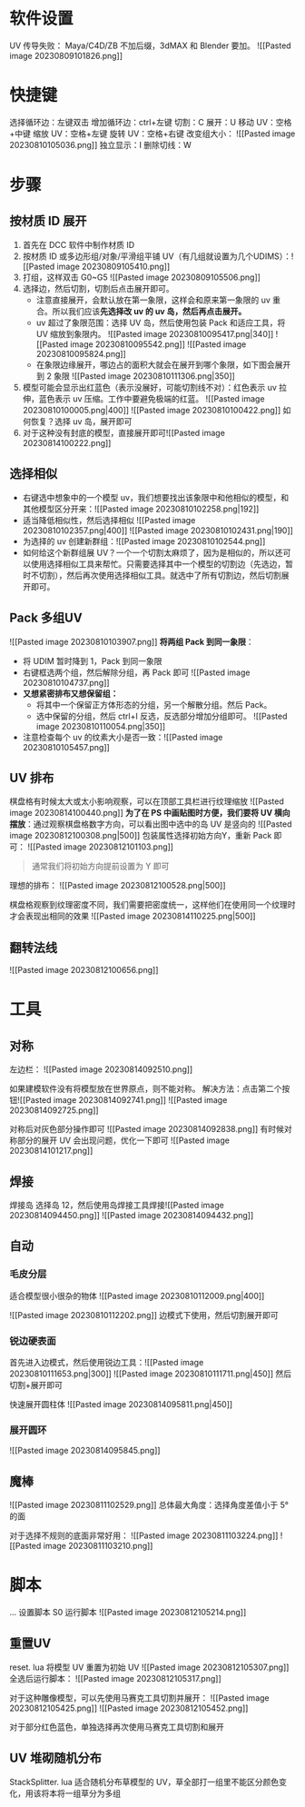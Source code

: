 # 软件设置
UV 传导失败：
Maya/C4D/ZB 不加后缀，3dMAX 和 Blender 要加。
![[Pasted image 20230809101826.png]]
# 快捷键
选择循环边：左键双击
增加循环边：ctrl+左键
切割：C
展开：U
移动 UV：空格+中键
缩放 UV：空格+左键
旋转 UV：空格+右键
改变组大小： ![[Pasted image 20230810105036.png]] 
独立显示：I
删除切线：W
# 步骤
## 按材质 ID 展开
1. 首先在 DCC 软件中制作材质 ID
2. 按材质 ID 或多边形组/对象/平滑组平铺 UV（有几组就设置为几个UDIMS）：![[Pasted image 20230809105410.png]]
3. 打组，这样双击 G0~G5 ![[Pasted image 20230809105506.png]]
4.  选择边，然后切割，切割后点击展开即可。
    - 注意直接展开，会默认放在第一象限，这样会和原来第一象限的 uv 重合。所以我们应该**先选择改 uv 的 uv 岛，然后再点击展开。**
    - uv 超过了象限范围：选择 UV 岛，然后使用包装 Pack 和适应工具，将 UV 缩放到象限内。 ![[Pasted image 20230810095417.png|340]] ![[Pasted image 20230810095542.png]] ![[Pasted image 20230810095824.png]]
    - 在象限边缘展开，哪边占的面积大就会在展开到哪个象限，如下图会展开到 2 象限 ![[Pasted image 20230810111306.png|350]]
5. 模型可能会显示出红蓝色（表示没展好，可能切割线不对）：红色表示 uv 拉伸，蓝色表示 uv 压缩。工作中要避免极端的红蓝。 ![[Pasted image 20230810100005.png|400]] ![[Pasted image 20230810100422.png]] 如何恢复？选择 uv 岛，展开即可
6. 对于这种没有封底的模型，直接展开即可![[Pasted image 20230814100222.png]]
## 选择相似
- 右键选中想象中的一个模型 uv，我们想要找出该象限中和他相似的模型，和其他模型区分开来：![[Pasted image 20230810102258.png|192]]
- 适当降低相似性，然后选择相似 ![[Pasted image 20230810102357.png|400]] ![[Pasted image 20230810102431.png|190]]
- 为选择的 uv 创建新群组：![[Pasted image 20230810102544.png]]
- 如何给这个新群组展 UV？一个一个切割太麻烦了，因为是相似的，所以还可以使用选择相似工具来帮忙。只需要选择其中一个模型的切割边（先选边，暂时不切割），然后再次使用选择相似工具。就选中了所有切割边，然后切割展开即可。

## Pack 多组UV

![[Pasted image 20230810103907.png]]
**将两组 Pack 到同一象限**：
- 将 UDIM 暂时降到 1，Pack 到同一象限
- 右键框选两个组，然后解除分组，再 Pack 即可 ![[Pasted image 20230810104737.png]]
- **又想紧密排布又想保留组：**
    - 将其中一个保留正方体形态的分组，另一个解散分组。然后 Pack。
    - 选中保留的分组，然后 ctrl+I 反选，反选部分增加分组即可。 ![[Pasted image 20230810110054.png|350]]
- 注意检查每个 uv 的纹素大小是否一致：![[Pasted image 20230810105457.png]]

## UV 排布
棋盘格有时候太大或太小影响观察，可以在顶部工具栏进行纹理缩放
![[Pasted image 20230814100440.png]]
**为了在 PS 中画贴图时方便，我们要将 UV 横向摆放**：通过观察棋盘格数字方向，可以看出图中选中的岛 UV 是竖向的
![[Pasted image 20230812100308.png|500]]
包装属性选择初始方向Y，重新 Pack 即可：
![[Pasted image 20230812101103.png]]
>通常我们将初始方向提前设置为 Y 即可


理想的排布：
![[Pasted image 20230812100528.png|500]]

棋盘格观察到纹理密度不同，我们需要把密度统一，这样他们在使用同一个纹理时才会表现出相同的效果
![[Pasted image 20230814110225.png|500]]

## 翻转法线
![[Pasted image 20230812100656.png]]
# 工具
## 对称
左边栏：
![[Pasted image 20230814092510.png]]

如果建模软件没有将模型放在世界原点，则不能对称。
解决方法：点击第二个按钮![[Pasted image 20230814092741.png]]
![[Pasted image 20230814092725.png]]

对称后对灰色部分操作即可
![[Pasted image 20230814092838.png]]
有时候对称部分的展开 UV 会出现问题，优化一下即可
![[Pasted image 20230814101217.png]]
## 焊接
焊接岛
选择岛 12，然后使用岛焊接工具焊接![[Pasted image 20230814094450.png]]
![[Pasted image 20230814094432.png]]
## 自动
### 毛皮分层
适合模型很小很杂的物体
![[Pasted image 20230810112009.png|400]]

![[Pasted image 20230810112202.png]]
边模式下使用，然后切割展开即可

### 锐边硬表面
首先进入边模式，然后使用锐边工具：![[Pasted image 20230810111653.png|300]] ![[Pasted image 20230810111711.png|450]]
然后切割+展开即可


快速展开圆柱体
![[Pasted image 20230814095811.png|450]]
### 展开圆环
![[Pasted image 20230814095845.png]]

## 魔棒
![[Pasted image 20230811102529.png]]
总体最大角度：选择角度差值小于 5°的面

对于选择不规则的底面非常好用：
![[Pasted image 20230811103224.png]]
![[Pasted image 20230811103210.png]]


# 脚本
... 设置脚本
S0 运行脚本
![[Pasted image 20230812105214.png]]
## 重置UV
reset. lua
将模型 UV 重置为初始 UV
![[Pasted image 20230812105307.png]]
全选后运行脚本：
![[Pasted image 20230812105317.png]]

对于这种雕像模型，可以先使用马赛克工具切割并展开： ![[Pasted image 20230812105425.png]]
![[Pasted image 20230812105452.png]]

对于部分红色蓝色，单独选择再次使用马赛克工具切割和展开

## UV 堆砌随机分布
StackSplitter. lua
适合随机分布草模型的 UV，草全部打一组里不能区分颜色变化，用该将本将一组草分为多组